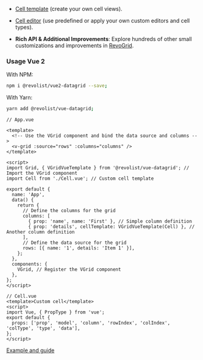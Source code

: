   - [Cell template](https://rv-grid.com/guide/vue2/renderer) (create your own cell views).
  - [Cell editor](https://rv-grid.com/guide/vue2/editor) (use predefined or apply your own custom editors and cell types).

- **Rich API & Additional Improvements**: Explore hundreds of other small customizations and improvements in [RevoGrid](https://rv-grid.com/).

### Usage Vue 2

With NPM:

```bash
npm i @revolist/vue2-datagrid --save;
```

With Yarn:

```bash
yarn add @revolist/vue-datagrid;
```

```vue
// App.vue

<template>
  <!-- Use the VGrid component and bind the data source and columns -->
  <v-grid :source="rows" :columns="columns" />
</template>

<script>
import Grid, { VGridVueTemplate } from '@revolist/vue-datagrid'; // Import the VGrid component
import Cell from './Cell.vue'; // Custom cell template

export default {
  name: 'App',
  data() {
    return {
      // Define the columns for the grid
      columns: [
        { prop: 'name', name: 'First' }, // Simple column definition
        { prop: 'details', cellTemplate: VGridVueTemplate(Cell) }, // Another column definition
      ],
      // Define the data source for the grid
      rows: [{ name: '1', details: 'Item 1' }],
    };
  },
  components: {
    VGrid, // Register the VGrid component
  },
};
</script>
```
```vue
// Cell.vue
<template>Custom cell</template>
<script>
import Vue, { PropType } from 'vue';
export default {
  props: ['prop', 'model', 'column', 'rowIndex', 'colIndex', 'colType', 'type', 'data'],
};
</script>
```


[Example and guide](https://rv-grid.com/guide/vue2/)